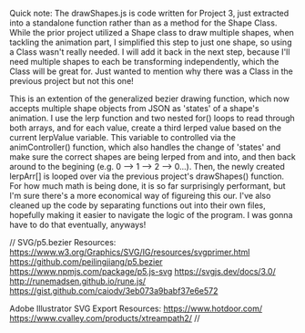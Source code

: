 Quick note:
The drawShapes.js is code written for Project 3, just extracted into a standalone function rather than as a method for the Shape Class. While the prior project utilized a Shape class to draw multiple shapes, when tackling the animation part, I simplified this step to just one shape, so using a Class wasn't really needed. I will add it back in the next step, because I'll need multiple shapes to each be transforming independently, which the Class will be great for. Just wanted to mention why there was a Class in the previous project but not this one!

This is an extention of the generalized bezier drawing function, which now accepts multiple shape objects from JSON as 'states' of a shape's animation. I use the lerp function and two nested for() loops to read through both arrays, and for each value, create a third lerped value based on the current lerpValue variable. This variable to controlled via the animController() function, which also handles the change of 'states' and make sure the correct shapes are being lerped from and into, and then back around to the begining (e.g. 0 --> 1 --> 2 --> 0...). Then, the newly created lerpArr[] is looped over via the previous project's drawShapes() function. For how much math is being done, it is so far surprisingly performant, but I'm sure there's a more economical way of figureing this our. I've also cleaned up the code by separating functions out into their own files, hopefully making it easier to navigate the logic of the program. I was gonna have to do that eventually, anyways!

//
SVG/p5.bezier Resources:
https://www.w3.org/Graphics/SVG/IG/resources/svgprimer.html
https://github.com/peilingjiang/p5.bezier
https://www.npmjs.com/package/p5.js-svg
https://svgjs.dev/docs/3.0/
http://runemadsen.github.io/rune.js/
https://gist.github.com/caiodv/3eb073a9babf37e6e572

Adobe Illustrator SVG Export Resources:
https://www.hotdoor.com/
https://www.cvalley.com/products/xtreampath2/
//
